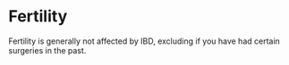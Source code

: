 <h1>Fertility</h1>

Fertility is generally not affected by IBD, excluding if you have had certain
surgeries in the past.
